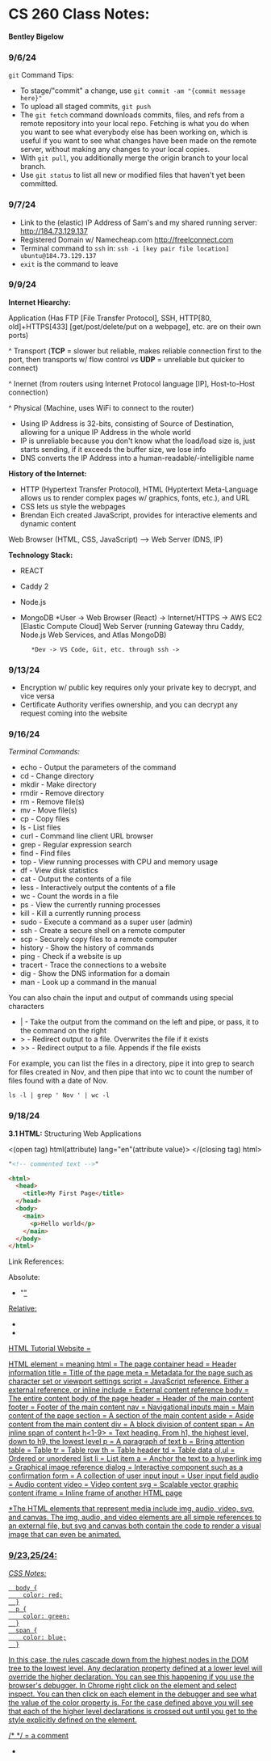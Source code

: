 # CS 260 Class Notes:
**Bentley Bigelow**

### 9/6/24
`git` Command Tips:
- To stage/"commit" a change, use `git commit -am "{commit message here}"`
- To upload all staged commits, `git push`
- The `git fetch` command downloads commits, files, and refs from a remote repository into your local repo. Fetching is what you do when you want to see what everybody else has been working on, which is useful if you want to see what changes have been made on the remote server, without making any changes to your local copies.
- With `git pull`, you additionally merge the origin branch to your local branch. 
- Use `git status` to list all new or modified files that haven't yet been committed.

### 9/7/24
- Link to the (elastic) IP Address of Sam's and my shared running server: http://184.73.129.137
- Registered Domain w/ Namecheap.com http://freelconnect.com
- Terminal command to `ssh` in: `ssh -i [key pair file location] ubuntu@184.73.129.137`
- `exit` is the command to leave

### 9/9/24
**Internet Hiearchy:**

Application (Has FTP [File Transfer Protocol], SSH, HTTP[80, old]+HTTPS[433] [get/post/delete/put on a webpage], etc. are on their own ports)

^ Transport (**TCP** = slower but reliable, makes reliable connection first to the port, then transports w/ flow control *vs* **UDP** = unreliable but quicker to connect)

 ^ Inernet (from routers using Internet Protocol language [IP], Host-to-Host connection)

  ^ Physical (Machine, uses WiFi to connect to the router)

- Using IP Address is 32-bits, consisting of Source of Destination, allowing for a unique IP Address in the whole world
- IP is unreliable because you don't know what the load/load size is, just starts sending, if it exceeds the buffer size, we lose info
- DNS converts the IP Address into a human-readable/-intelligible name

**History of the Internet:**
- HTTP (Hypertext Transfer Protocol), HTML (Hyptertext Meta-Language allows us to render complex pages w/ graphics, fonts, etc.), and URL
- CSS lets us style the webpages
- Brendan Eich created JavaScript, provides for interactive elements and dynamic content

Web Browser (HTML, CSS, JavaScript) --> Web Server (DNS, IP)

**Technology Stack:**
- REACT
- Caddy 2
- Node.js
- MongoDB
*User -> Web Browser (React) -> Internet/HTTPS -> AWS EC2 [Elastic Compute Cloud] Web Server (running Gateway thru Caddy, Node.js Web Services, and Atlas MongoDB) 
         
         *Dev -> VS Code, Git, etc. through ssh ->


### 9/13/24

- Encryption w/ public key requires only your private key to decrypt, and vice versa
- Certificate Authority verifies ownership, and you can decrypt any request coming into the website


### 9/16/24

*Terminal Commands:*
- echo - Output the parameters of the command
- cd - Change directory
- mkdir - Make directory
- rmdir - Remove directory
- rm - Remove file(s)
- mv - Move file(s)
- cp - Copy files
- ls - List files
- curl - Command line client URL browser
- grep - Regular expression search
- find - Find files
- top - View running processes with CPU and memory usage
- df - View disk statistics
- cat - Output the contents of a file
- less - Interactively output the contents of a file
- wc - Count the words in a file
- ps - View the currently running processes
- kill - Kill a currently running process
- sudo - Execute a command as a super user (admin)
- ssh - Create a secure shell on a remote computer
- scp - Securely copy files to a remote computer
- history - Show the history of commands
- ping - Check if a website is up
- tracert - Trace the connections to a website
- dig - Show the DNS information for a domain
- man - Look up a command in the manual

You can also chain the input and output of commands using special characters

- | - Take the output from the command on the left and pipe, or pass, it to the command on the right
- \> - Redirect output to a file. Overwrites the file if it exists
- \>\> - Redirect output to a file. Appends if the file exists

For example, you can list the files in a directory, pipe it into grep to search for files created in Nov, and then pipe that into wc to count the number of files found with a date of Nov.

`ls -l | grep ' Nov ' | wc -l`


### 9/18/24

**3.1 HTML:** Structuring Web Applications

<(open tag) html(attribute) lang="en"(attribute value)>
</(closing tag) html>

```html
"<!-- commented text -->"

<html>
  <head>
    <title>My First Page</title>
  </head>
  <body>
    <main>
      <p>Hello world</p>
    </main>
  </body>
</html>
```

Link References:

Absolute:

- "<a href="https://cs260.click/profile.png">"

Relative:

- <a href="profile.png" />
- <a href="../images/profile.png" />

HTML Tutorial Website = 

HTML element = meaning
html = The page container
head = Header information
title = Title of the page
meta = Metadata for the page such as character set or viewport settings
script = JavaScript reference. Either a external reference, or inline
include = External content reference
body = The entire content body of the page
header = Header of the main content
footer = Footer of the main content
nav = Navigational inputs
main = Main content of the page
section = A section of the main content
aside = Aside content from the main content
div = A block division of content
span = An inline span of content
h<1-9> = Text heading. From h1, the highest level, down to h9, the lowest level
p = A paragraph of text
b = Bring attention
table = Table
tr = Table row
th = Table header
td = Table data
ol,ul = Ordered or unordered list
li = List item
a = Anchor the text to a hyperlink
img = Graphical image reference
dialog = Interactive component such as a confirmation
form = A collection of user input
input = User input field
audio = Audio content
video = Video content
svg = Scalable vector graphic content
iframe = Inline frame of another HTML page

*The HTML elements that represent media include img, audio, video, svg, and canvas. The img, audio, and video elements are all simple references to an external file, but svg and canvas both contain the code to render a visual image that can even be animated.


### 9/23,25/24:

*CSS Notes:*

      body {
        color: red;
      }
      p {
        color: green;
      }
      span {
        color: blue;
      }


In this case, the rules cascade down from the highest nodes in the DOM tree to the lowest level. Any declaration property defined at a lower level will override the higher declaration. You can see this happening if you use the browser's debugger. In Chrome right click on the element and select inspect. You can then click on each element in the debugger and see what the value of the color property is. For the case defined above you will see that each of the higher level declarations is crossed out until you get to the style explicitly defined on the element.

/* */ = a comment

- <style> tags are used in HTML files
- to refer to a CSS external file, you need to use the <link rel="stylesheet" type="text/css" href="mystyle.css"> tag to the CSS style sheet in the <head></head> tags

*Different Fonts:*

```html
@font-face {
 font-family: 'Quicksand';
 src: url('https://cs260.click/fonts/quicksand.ttf');
}

p:nth-child(1) { /lets you pick which tag in order that they come/
 font-family: Quicksand;
}

OR

@import url("https://fonts.googleapis.com/css2?family=Rubik Microbe&display=swap");

p {
 font-family: "Rubik Microbe";
}
```

*Bold and Italic:*

- font-style: italic;
- font-weight: bold;


*Unicode and UTF-8:*

```html
<!DOCTYPE html>
<html lang="en">
 <head>
   <meta charset="UTF-8" />
 </head>
 <body>
   <p>하나님은 나의 빛이시다</p>
   <p>😃 &#128521;</p>
 </body>
</html>

*Animation:*

@keyframes demo {
 from {
   font-size: 0vh;
 }

 95% {
   font-size: 21vh;
 }

 to {
   font-size: 20vh;
 }
}


p {
 text-align: center;
 font-size: 20vh;

 animation-name: demo;
 animation-duration: 3s;
 OR
 animation: demo 1s infinite alternate;
}
```

The top border = 10 pixels
The bottom border = 5 pixels
The left border = 20 pixels
The right border = 1pixel

border-width:10px 1px 5px 20px;

- text-transform:capitalize  
- list-style-type: square;  
- To select element w/ ID "demo", do #demo
- To select all p elements inside a div element = div p
- group selectors = Separate each selector with a comma
- Def. position property = static

*Margin:*

- Margin is the space outside an element's border.
- It controls the spacing between different elements on the page.
- Margin pushes adjacent elements away to create a gap between them.
- The element's background color does not extend into the margin area.
- Margin can have negative values and the auto keyword.

*Padding:*

- Padding is the space between an element's content and its border.
- It controls the spacing inside an element, around its content.
- Padding increases the size of the element.
- The element's background color extends into the padding area.
- Padding cannot have negative values or use the auto keyword.

Some other key points for differences between *Margin* and *Padding*:
Adjacent vertical margins collapse, taking the largest margin value, while padding values stack.
Margin is for positioning an element in relation to others, while padding is for styling the look of an individual element.
Margins are transparent, while padding takes on the element's background color.


*Display:*

- The CSS display property allows you to change how an HTML element is displayed by the browser. The common options for the display property include the following.

Value	Meaning
none	= Don't display this element. The element still exists, but the browser will not render it.
block	= Display this element with a width that fills its parent element. A p or div element has block display by default.
inline	= Display this element with a width that is only as big as its content. A b or span element has inline display by default.
flex	= Display this element's children in a flexible orientation.
grid	= Display this element's children in a grid orientation.

- We can demonstrate the different CSS display property values with the following HTML that contains a bunch of div elements. By default div elements have a display property value of block.

```html
<div class="none">None</div>
<div class="block">Block</div>
<div class="inline">Inline1</div>
<div class="inline">Inline2</div>```
<div class="flex">
  <div>FlexA</div>
  <div>FlexB</div>
  <div>FlexC</div>
  <div>FlexD</div>
</div>
<div class="grid">
  <div>GridA</div>
  <div>GridB</div>
  <div>GridC</div>
  <div>GridD</div>
</div>

.none {
  display: none;
}

.block {
  display: block;
}

.inline {
  display: inline;
}

.flex {
  display: flex;
  flex-direction: row;
}

.grid {
  display: grid;
  grid-template-columns: 1fr 1fr;
}
```

Example:
<img width="491" alt="Screenshot 2024-09-27 at 11 22 48 AM" src="https://github.com/user-attachments/assets/c81de5a9-a072-4762-be55-2d2a8381107a">


*Float:*

The float css property moves an element to the left or right of its container element and allows inline elements to wrap around it. For example, if we had an aside element followed by a large paragraph of text, we could create the following CSS rule in order to cause the text to wrap around the aside.

aside {
  float: right;
  padding: 3em;
  margin: 0.5em;
  border: black solid thin;
}


*Grid:*

```html
<div class="container">
  <div class="card"></div>
  <div class="card"></div>
  <div class="card"></div>
  <div class="card"></div>
  <div class="card"></div>
  <div class="card"></div>
  <div class="card"></div>
  <div class="card"></div>
  <div class="card"></div>
</div>

.container {
  display: grid;
  grid-template-columns: repeat(auto-fill, minmax(300px, 1fr));
  grid-auto-rows: 300px;
  grid-gap: 1em;
}
```

*CSS Element References:*

```html
<a class="nav-link" href="#accordionExample">Accordion</a>
```
- Make sure the href=# is to an *ID*, not to a class

**JavaScript:**

```html
<!DOCTYPE html>
<html>
<body>

<h2>My First JavaScript</h2>

<button type="button"
onclick="document.getElementById('demo').innerHTML = Date()">
Click me to display Date and Time.</button>

<p id="demo">Will be replaced w/ date</p>

</body>
</html> 
```
*Change HTML Attribute Values:*
```html
<!DOCTYPE html>
<html>
<body>

<h2>What Can JavaScript Do?</h2>

<p>JavaScript can change HTML attribute values.</p>

<p>In this case JavaScript changes the value of the src (source) attribute of an image.</p>

<button onclick="document.getElementById('myImage').src='pic_bulbon.gif'">Turn on the light</button>

<img id="myImage" src="pic_bulboff.gif" style="width:100px">

<button onclick="document.getElementById('myImage').src='pic_bulboff.gif'">Turn off the light</button>

</body>
</html>
```

*Change CSS Style of Element:*
```html
<!DOCTYPE html>
<html>
<body>

<h2>What Can JavaScript Do?</h2>

<p id="demo">JavaScript can change the style of an HTML element.</p>

<button type="button" onclick="document.getElementById('demo').style.fontSize='35px'">Click Me!</button>

</body>
</html> 
```


*Hide HTML Elements:*
```html
<!DOCTYPE html>
<html>
<body>

<h2>What Can JavaScript Do?</h2>

<p id="demo">JavaScript can hide HTML elements.</p>

<button type="button" onclick="document.getElementById('demo').style.display='none'">Click Me!</button>

</body>
</html> 
```
- But you can still reactive the HTML element, it's still there!


*Create Window Alert:*
```html
<!DOCTYPE html>
<html>
<body>

<h2>My First Web Page</h2>
<p>My first paragraph.</p>

<script>
window.alert(5 + 6);
</script>

</body>
</html> 
```

*Linking to JS File:*
- In the body tags at the bottom
```html
<script src="myScript.js"></script>
```


**JavaScript Objects:**

```html
<!DOCTYPE html>
<html>
<body>
<h1>Creating JavaScript Objects</h1>
<h2>Using an Object Literal</h2>

<p id="demo"></p>

<script>
// Create an Object:
const person = {
  firstName: "John",
  lastName: "Doe",
  age: 50,
  eyeColor: "blue"
};

// Display Data from the Object:
document.getElementById("demo").innerHTML =
person.firstName + " is " + person.age + " years old.";
</script>

</body>
</html>
```


*JavaScript Functions:*

- Can be passed as parameters
- Anything nonzero is True, anything 0/empty is False
- having a function `start(fn)` with the param. `fn`, if we didn't give a param., then
- `fn = fn || variables` and if `fn` wasn't given/defined, it will default to the first 'true' value (could be ternary w/ just 2, or mult. with ||)
- Use `===` for true equality
- For anonymous functions i.e. lambdas, use the keyword `function` or `const arrowMethod = (param) => {return a+2;};` that can be void, return a value, and take any # of arguments
- To turn a variable into an active function, use the variable name + () w/ or w/o parameters
- If you return an arrow function w/ a function, you can string the parameters together

```java
dup(duplimit){
  return (t) => {
    ...
    //uses both duplimit and t
  }
}

dup(3)('again');
// 3 is passed in first for duplimit and then 'again' for 3
```

*JavaScript Arrays:*

The Array object has several interesting static functions associated with it. Here are some of the interesting ones.

Function	Meaning	Example
- push	Add an item to the end of the array	a.push(4)
- pop	Remove an item from the end of the array	x = a.pop()
- slice	Return a sub-array	a.slice(1,-1)
- sort	Run a function to sort an array in place	a.sort((a,b) => b-a)
- values	Creates an iterator for use with a for of loop	for (i of a.values()) {...}
- find	Find the first item satisfied by a test function	a.find(i => i < 2)
- forEach	Run a function on each array item	a.forEach(console.log)
- reduce	Run a function to reduce each array item to a single item	a.reduce((a, c) => a + c)
- map	Run a function to map an array to a new array	a.map(i => i+i)
- filter	Run a function to remove items	a.filter(i => i%2)
- every	Run a function to test if all items match	a.every(i => i < 3)
- some	Run a function to test if any items match	a.some(i => i < 1)

```java
const a = [1, 2, 3];

console.log(a.map((i) => i + i));
// OUTPUT: [2,4,6]
console.log(a.reduce((v1, v2) => v1 + v2));
// OUTPUT: 6
console.log(a.sort((v1, v2) => v2 - v1));
// OUTPUT: [3,2,1]

a.push(4);
console.log(a.length);
// OUTPUT: 4
```

*JavaScript Regular Expressions:*

`/pattern/modifiers;`
- ex) /w3schools/i;

Modifiers:

- i	Perform case-insensitive matching	
- g	Perform a global match (find all)	
- m	Perform multiline matching	
- d	Perform start and end matching (New in ES2022)

**Regular Expression Patterns:**

Brackets are used to find a range of characters:

- [abc]	Find any of the characters between the brackets	
- [0-9]	Find any of the digits between the brackets	
- (x|y)	Find any of the alternatives separated with |	
- Metacharacters are characters with a special meaning:

Metacharacters:

- \d	Find a digit	
- \s	Find a whitespace character	
- \b	Find a match at the beginning of a word like this: \bWORD, or at the end of a word like this: WORD\b	
- \uxxxx	Find the Unicode character specified by the hexadecimal number xxxx	

Quantifiers define quantities:

- n+	Matches any string that contains at least one n
- n*	Matches any string that contains zero or more occurrences of n
- n?	Matches any string that contains zero or one occurrences of n


*`.search()` and `.replace()`*

```java
let text = "Visit W3Schools!";
let n = text.search("W3Schools");
// OUTPUT for n = index pos. of pattern found start

let text = "Visit Microsoft!";
let result = text.replace("Microsoft", "W3Schools");
```

*Other JavaScript Built-In Syntax:*

**Rest**

- JavaScript provides the rest syntax to make this easier. Think of it as a parameter that contains the rest of the parameters. To turn the last parameter of any function into a rest parameter you prefix it with three periods. You can then call it with any number of parameters and they are all automatically combined into an array.

```java
function hasNumber(test, ...numbers) {
  return numbers.some((i) => i === test);
}

hasNumber(2, 1, 2, 3);
// RETURNS: true
```

**Spread**

- Spread does the opposite of rest. It take an object that is iterable (e.g. array or string) and expands it into a function's parameters. Consider the following.

```java
function person(firstName, lastName) {
  return { first: firstName, last: lastName };
}

const p = person(...['Ryan', 'Dahl']);
console.log(p);
// OUTPUT: {first: 'Ryan', last: 'Dahl'}
```

*JavaScript Try/Catch/Finally:*

```java
try {
  // normal execution code
} catch (err) {
  // exception handling code
} finally {
  // always called code
}
```

- The fallback pattern is commonly implemented using exception handling. To implement the fallback pattern you put the normal feature path in a try block and then provide a fallback implementation in the catch block. For example, normally you would get the high scores for a game by making a network request, but if the network is not available then a locally cached version of the last available scores is used. By providing a fallback, you can always return something, even if the desired feature is temporarily unavailable.

```java
function getScores() {
  try {
    const scores = scoringService.getScores();
    // store the scores so that we can use them later if the network is not available
    window.localStorage.setItem('scores', scores);
    return scores;
  } catch {
    return window.localStorage.getItem('scores');
  }
}
```

*JavaScript Destructuring:*

```java
const a = [1, 2, 4, 5];

// destructure the first two items from a, into the new variables b and c
const [b, c] = a;

console.log(b, c);
// OUTPUT: 1, 2
```

and

```java
const [b, c, ...others] = a;

console.log(b, c, others);
// OUTPUT: 1, 2, [4,5]
```


**Midterm Practice Question Notes:**

By default, the HTML span element has a default CSS display property value of:
- inline
- <span> elements are inline by default, meaning they flow with the surrounding text without forcing a new line, and their dimensions are set by their content rather than CSS width/height properties. This is in contrast to block-level elements like <div> that start on a new line and take up the full available width by default

How would you use CSS to change all the div elements to have a background color of red?
```css
div {
  background-color: red;
}
```

How would you display an image with a hyperlink in HTML?
```html
<a href="url">
  <img src="image.jpg" alt="description">
</a>
```

Given the following HTML, what CSS would you use to set the text "trouble" to green and leave the "double" text unaffected?
```html
<p>Here comes <span>double</span> <span>trouble</span>!</p>
```
```css
span:last-child {
  color: green;
}
```

What is the opening HTML tag for a paragraph, ordered list, unordered list, second level heading, first level heading, third level heading?
- Paragraph: <p>
- Ordered list: <ol>3
- Unordered list: <ul>3
- Second level heading: <h2>
- First level heading: <h1>
- Third level heading: <h3>


How do you declare the document type to be html?
- <!DOCTYPE html>



How would you use JavaScript to select an element with the id of "byu" and change the text color of that element to green?
```js
document.getElementById("byu").style.color = "green";
```

What is valid javascript syntax for if, else, for, while, switch statements?
```js
if (condition) {
  // code
} else if (condition) {
  // code  
} else {
  // code
}

for (initialization; condition; final-expression) {
  // code
}

while (condition) {
   // code
}

switch(expression) {
  case x:
    // code
    break;
  case y:
    // code
    break;
  default:
    // code
}
```

What is the correct syntax for creating a javascript object?
```js
const obj = {
  property1: value1,
  property2: value2
};
```


Is it possible to add new properties to javascript objects?
- Yes, you can add new properties to JavaScript objects after they are created using dot notation or bracket notation:

```js
obj.newProperty = "new value";
obj["another new property"] = 123;
```

If you want to include JavaScript on an HTML page, which tag do you use?
- <script>

Given the following HTML, what JavaScript could you use to set the text "animal" to "crow" and leave the "fish" text unaffected?
```xml
<p>My favorite <span id="animal">animal</span> is a <span id="fish">fish</span>.</p>
```
```js
document.getElementById("animal").textContent = "crow";
```

Which of the following correctly describes JSON?
- JSON (JavaScript Object Notation) is a lightweight data-interchange format. It is easy for humans to read and write and easy for machines to parse and generate.

Command Line
What does the console command chmod, pwd, cd, ls, vim, nano, mkdir, mv, rm, man, ssh, ps, wget, sudo do?
- chmod: change file modes or access control lists
- pwd: print name of current/working directory
- cd: change the working directory
- ls: list directory contents
- vim: text editor
- nano: text editor
- mkdir: make directories
- mv: move (rename) files
- rm: remove files or directories
- man: an interface to the system reference manuals
- ssh: remote login program
- ps: report a snapshot of the current processes
- wget: network downloader
- sudo: execute a command as another user (typically superuser)

Which of the following console command creates a remote shell session?
- ssh

Which of the following is true when the -la parameter is specified for the ls console command?
- The -la option combines -l (use a long listing format) and -a (do not ignore entries starting with .). So it shows all files, including hidden ones, in the long listing format.

Domains and Networking
Which of the following is true for the domain name banana.fruit.bozo.click:
- Top-level domain: .click
- Subdomain: banana
- Root domain: bozo.click

Is a web certificate necessary to use HTTPS?
- Yes, an SSL/TLS certificate is required to enable HTTPS on a website7. The certificate provides the encryption for the secure connection.

Can a DNS A record point to an IP address or another A record?
- A DNS A record points to an IP address. It cannot directly point to another A record.

Port 443, 80, 22 is reserved for which protocol?
- Port 443: HTTPS
- Port 80: HTTP
- Port 22: SSH





**Web Frameworks:**

- Every React function you create is a new tag

*React Component Function Creation:*
```js
const Hello = ({ phrase }) => {
  return (
    <div>
      <p>Hello {phrase}</p>
    </div>
  );
};

ReactDOM.render(<Hello phrase="cs260" />,document.querySelector("#root"));
```
- We pass the parameter in the tag declaration

```js
const Hello = () => {
  const [color, setColor] = React.useState("red");

  function changeColor() {
    setColor(color === "red" ? "green" : "red");
  }

  return (
    <div>
      <p style={{ color: color }}>Hello</p>
      <button onClick={changeColor}>change</button>
    </div>
  );
};

ReactDOM.render(<Hello phrase="function" />,document.querySelector("#root"));
```

*JavaScript Promises Chain:*
```js
function pickupPizza() {
  const order = createOrder();

  // Promise
  placeOrder(order)
    .then((order) => makePizza(order))
    .then((order) => serveOrder(order))
    .catch((order) => {
      orderFailure(order);
    });
}
```


*JavaScript Async/Await Keywords:*
```js
async function pickupPizza() {
  const order = createOrder();

  try {
    //use of await keyword w/ call to Promise func!
    serveOrder(await placeOrder(order));
  } catch (order) {
    orderFailure(order);
  }
}
```

**Midterm Mistakes:**

1. What does the following code do? = Sets "f" to a function that returns the square of "x" (the "=>" implies a return statement)
```js
const f = x => x * x;
```

2. What does the following code output? = [ 2, 4, 6, 8, 10 ]
```js
let a = [1, 2, 3, 4, 5, 6, 7, 8, 9, 10];
let b = a.filter(number => {
  return (number % 2 === 0)
});
console.log(b);
```

3. Which of the following are valid syntax for creating a function in JavaScript?
- let execute = (x) => { } 
- function f(x) { }
- const f = function(x) { }

4. Given the following HTML, what JavaScript could you use to set the text "yes" to "cow" and leave the "no" text unaffected?
- document.querySelector("p.demo").textContent = "cow";
```html
<p>no</p>
<p class="demo">yes</p>
<div class="demo">no</div>
```

5. What will the following code output when executed? 
- ski taco banana fish
```js
const p = new Promise((resolve, reject) => {
  setTimeout(() => {
     console.log('banana')
     resolve(true);
  }, 10000);
});
console.log('ski');

p.then((result) => console.log('fish'));

console.log('taco');
```

*Vite Notes:*
<a href=https://learn.cs260.click/page/webFrameworks/react/vite/vite_md>Vite Info</a>

- If youre going to make a function that returns more than one thing it has to be wrapped in a empty <></> or a div tag but just use the empty.
- Files that are just react component functions need to have Export Default


*React Notes:*

- using `React.useState()` gives us a variable in the Virtual DOM for the state, initializing it for what we want, but it keeps track of state for the component
- you set it equal to a `const [val, updateVal]` since `React.useState()` returns an array we "deconstruct," the 2nd variable MUST be used to change the first
- We can deconstruct objects into their respective

```jsx
import React from "https://cdn.skypack.dev/react";
import ReactDOM from "https://cdn.skypack.dev/react-dom";

const Survey = () => {
  const [text, updateText] = React.useState("");

  // When the text changes update the state
  const whenChanging = (e) => {
    updateText(e.target.value);
  };

  return (
    <div>
      <h1>Survey</h1>

      {/* Pass the Survey color  as a parameter to the Question.
          When the color changes the Question parameter will also be updated and rendered. */}
      <Question answer={text} />

      <p>
        <span class="prompt">Input some text => </span>
        {/* Set the Survey color state as a the value of the color picker.
            When the color changes, the value will also be updated and rendered. */}
        <input
          type="text"
          onChange={(e) => whenChanging(e)}
          placeholder="put something down!"
        />
      </p>
    </div>
  );
};

// The Question component
const Question = ({ answer }) => {
  return (
    <div>
      {/* Answer rerendered whenever the parameter changes */}
      <p>Your provided text: {answer}</p>
    </div>
  );
};

ReactDOM.render(<Survey />, document.getElementById("root"));
```

- {} are included to evaluate the variable OR when passing in a property as a parameter to another function, you put braces around it to "deconstruct" and grab the element/attribute you needed. For example:

```js
<Question answer={text} random={elements, and stuff} />
...
const Question = ({ answer }) => {
  return (
    <div>
      {/* Answer rerendered whenever the parameter changes */}
      <p>Your provided text: {answer}</p>
    </div>
  );
};
```

*is the same as (stuff name is arbitrary)

```js
<Question answer={text} random={elements, and stuff}/>
...
const Question = (stuff) => {
  return (
    <div>
      {/* Answer rerendered whenever the parameter changes */}
      <p>Your provided text: {stuff.answer}</p>
    </div>
  );
};
```

**Fetch (Getting API Info):**

```js
fetch(url)
   .then(r => r.text())
   .then(text => console.log(text))
```

## Final Review Notes: 

**JavaScript & React Fundamentals:**

Basic JavaScript Syntax:
JavaScript is case-sensitive and statements end with semicolons1
Variables must be defined before use and can contain A-Z, a-z, underscore, or digits1
Strings require single or double quotes1
Special characters need backslash escape1
JSX extends JavaScript to allow HTML-like code alongside it2


React Components:
Components take props as parameters and return views via render method12
JSX syntax transforms to React.createElement() at build time12
State and props are used to store and pass data between components18
Components automatically re-render when state changes18


Web Protocols
HTTP Protocol
Works on Client-Server model using TCP/IP3
Client establishes TCP connection, sends request, receives response, then closes connection3
Request format includes Request-line, headers, empty line, and optional message body4


WebSocket
Created using WebSocket constructor with URL and optional protocols8
Enables bi-directional communication between client and server8
Uses wss:// or ws:// URL schemes8


Web Services

Core Concepts
Enables machine-to-machine interaction over networks5
Uses standardized messaging protocols5
Supports reusing code, delivering services, and connecting existing programs5

Types
REST-compliant services: manipulate XML representations using stateless operations15
SOAP-based services: use SOAP messages over HTTP15
AJAX: combines HTTP servers, JavaScript clients, and XML/JSON15


Database Services (MongoDB)
Key Features
Document-oriented NoSQL database16
Stores data in JSON documents using BSON format16
Supports indexing for faster access16
Provides replica sets for high availability16
Enables horizontal scaling through sharding16


Security Best Practices

Essential Measures
Encrypt data and web traffic channels10
Automate and integrate security software10
Update software to patch vulnerabilities10
Escape, validate, and sanitize incoming inputs10
Manage cookies and authentication tokens10


Web Application Frameworks
Types
Frontend frameworks: handle UI, user experience, and component architecture9
Backend frameworks: manage server-side operations and database interactions9
Popular Frameworks
Angular: component-based architecture with TypeScript9
Django: Python-based with built-in admin interface9
ASP.NET: Microsoft's framework for desktop and mobile applications9


Authorization Services
Key Aspects
Outsources permission and access control management7
Streamlines application development process7
Provides resilient access control7
Allows focus on core application features